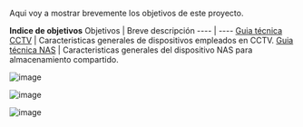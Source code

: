 Aqui voy a mostrar brevemente los objetivos de este proyecto.

**Indice de objetivos**
Objetivos | Breve descripción 
---- | ----
[Guia técnica CCTV](Guia_tecnicaCCTV.md) | Caracteristicas generales de dispositivos empleados en CCTV.
[Guia técnica NAS](Guia_tecnicaNAS.md) | Caracteristicas generales del dispositivo NAS para almacenamiento compartido. 

![image](https://github.com/RafaelNunezVazquez/ProyectoFCT/assets/91255999/f4da35b9-5f55-4779-ad87-4cb62e03b6c7)

![image](https://github.com/RafaelNunezVazquez/ProyectoFCT/assets/91255999/b5214dfc-4d81-4e43-9ef1-dc6e44fa3ed1)

![image](https://github.com/RafaelNunezVazquez/ProyectoFCT/assets/91255999/7112effe-6531-4d3d-b678-17c297ed2f5e)



